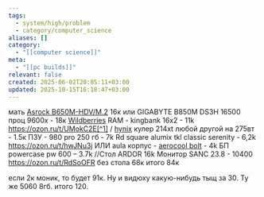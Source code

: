 ```yaml
---
tags:
  - system/high/problem
  - category/computer_science
aliases: []
category:
  - "[[computer science]]"
meta:
  - "[[pc builds]]"
relevant: false
created: 2025-06-02T20:05:11+03:00
updated: 2025-10-15T16:18:47+03:00
---
```


мать [Asrock B650M-HDV/M.2](https://ya.cc/m/LuEXtVX?erid=5jtCeReNx12oajqq67FWXxV) 16к или GIGABYTE B850M DS3H 16500
проц 9600х - 18к [Wildberries](https://www.wildberries.ru/catalog/254086216/feedbacks?imtId=230254432&size=396431117#93Y95hova3W1SXPHQl83)
RAM - kingbank 16x2 - 11k https://ozon.ru/t/UMokC2E[^1] / [hynix](https://www.ozon.ru/product/kingbank-operativnaya-pamyat-2x16-gb-k5-01-fpm5ed9404-1829927338/?at=pZtp00o6vUE7wOpwflYl8N6Uo80JN0cxQ7rDxTw1BpR0)
кулер 214xt любой другой на 275вт - 1.5к
ПЗУ - 980 pro 250 гб - 7k
Rd square alumix tkl classic serenity - 6,2k https://ozon.ru/t/hwJNu3j
ИЛИ aula
корпус - [aerocool bolt](https://www.dns-shop.ru/product/c68d4cacff501b80/korpus-aerocool-bolt-accm-pv1501211-cernyj/) - 4k
БП powercase pw 600 – 3.7k
//Стол ARDOR 16k
Монитор SANC 23.8 - 10400 https://ozon.ru/t/RdSoOFR
без стола 68к
итого 84к

если 2к моник, то будет 91к. Ну и видюху какую-нибудь тыщ за 30. Ту же 5060 8гб. итого 120.
